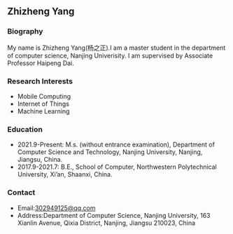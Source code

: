 ## Zhizheng Yang

### Biography
My name is Zhizheng Yang(杨之正).I am a master student in the department of computer science, Nanjing Univerisity. I am supervised by Associate Professor Haipeng Dai.

### Research Interests
- Mobile Computing
- Internet of Things
- Machine Learning

### Education
- 2021.9-Present: M.s. (without entrance examination), Department of Computer Science and Technology, Nanjing University, Nanjing, Jiangsu, China.
- 2017.9-2021.7: B.E., School of Computer, Northwestern Polytechnical University, Xi’an, Shaanxi, China.

### Contact
- Email:302949125@qq.com
- Address:Department of Computer Science, Nanjing University, 163 Xianlin Avenue, Qixia District, Nanjing, Jiangsu 210023, China
